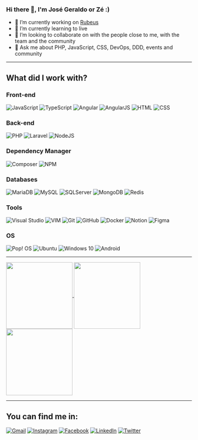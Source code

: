 ### Hi there 👋, I'm José Geraldo or Zé :)

- 🔭 I’m currently working on [Rubeus](https://rubeus.com.br/)
- 🌱 I’m currently learning to live
- 👯 I’m looking to collaborate on with the people close to me, with the team and the community
- 💬 Ask me about PHP, JavaScript, CSS, DevOps, DDD, events and community 

---

## What did I work with?


### Front-end 

![JavaScript](https://img.shields.io/badge/JavaScript-F7DF1E?style=for-the-badge&logo=javascript&logoColor=black)
![TypeScript](https://img.shields.io/badge/TypeScript-007ACC?style=for-the-badge&logo=typescript&logoColor=white)
![Angular](https://img.shields.io/badge/Angular-DD0031?style=for-the-badge&logo=angular&logoColor=white)
![AngularJS](https://img.shields.io/badge/AngularJS-E23237?style=for-the-badge&logo=angularjs&logoColor=white)
![HTML](https://img.shields.io/badge/HTML-239120?style=for-the-badge&logo=html5&logoColor=white)
![CSS](https://img.shields.io/badge/CSS-239120?&style=for-the-badge&logo=css3&logoColor=white)


### Back-end 

![PHP](https://img.shields.io/badge/php-%23777BB4.svg?style=for-the-badge&logo=php&logoColor=white)
![Laravel](https://img.shields.io/badge/laravel-%23FF2D20.svg?style=for-the-badge&logo=laravel&logoColor=white)
![NodeJS](https://img.shields.io/badge/Node.js-43853D?style=for-the-badge&logo=node.js&logoColor=white)


### Dependency Manager

![Composer](https://img.shields.io/badge/Composer-9d7d54.svg?style=for-the-badge&logo=composer&logoColor=white)
![NPM](https://img.shields.io/badge/NPM-%23000000.svg?style=for-the-badge&logo=npm&logoColor=white)


### Databases

![MariaDB](https://img.shields.io/badge/MariaDB-003545?style=for-the-badge&logo=mariadb&logoColor=white)
![MySQL](https://img.shields.io/badge/mysql-%2300f.svg?style=for-the-badge&logo=mysql&logoColor=white)
![SQLServer](https://img.shields.io/badge/Microsoft_SQL_Server-CC2927?style=for-the-badge&logo=microsoft-sql-server&logoColor=white)
![MongoDB](https://img.shields.io/badge/MongoDB-%234ea94b.svg?style=for-the-badge&logo=mongodb&logoColor=white)
![Redis](https://img.shields.io/badge/redis-%23DD0031.svg?&style=for-the-badge&logo=redis&logoColor=white)


### Tools

![Visual Studio](https://img.shields.io/badge/Visual_Studio-5C2D91?style=for-the-badge&logo=visual%20studio&logoColor=white)
![VIM](https://img.shields.io/badge/VIM-%2311AB00.svg?&style=for-the-badge&logo=vim&logoColor=white)
![Git](https://img.shields.io/badge/GIT-E44C30?style=for-the-badge&logo=git&logoColor=white)
![GitHub](https://img.shields.io/badge/github-%23121011.svg?style=for-the-badge&logo=github&logoColor=white)
![Docker](https://img.shields.io/badge/docker-%230db7ed.svg?style=for-the-badge&logo=docker&logoColor=white)
![Notion](https://img.shields.io/badge/Notion-%23000000.svg?style=for-the-badge&logo=notion&logoColor=white)
![Figma](https://img.shields.io/badge/figma-%23F24E1E.svg?style=for-the-badge&logo=figma&logoColor=white)


### OS

![Pop! OS](https://img.shields.io/badge/Pop!_OS-48B9C7?style=for-the-badge&logo=Pop!_OS&logoColor=white)
![Ubuntu](https://img.shields.io/badge/Ubuntu-E95420?style=for-the-badge&logo=ubuntu&logoColor=white)
![Windows 10](https://img.shields.io/badge/Windows-0078D6?style=for-the-badge&logo=windows&logoColor=white)
![Android](https://img.shields.io/badge/Android-3DDC84?style=for-the-badge&logo=android&logoColor=white)

---

<a href="https://github.com/jgt-josegeraldo">
  <img align="center" height="180rem" src="https://github-readme-stats.vercel.app/api?username=jgt-josegeraldo&show_icons=true">
</a>
<a href="https://github.com/jgt-josegeraldo">
  <img align="center" height="180rem" src="https://github-readme-stats.vercel.app/api/top-langs/?username=jgt-josegeraldo&layout=compact&langs_count=6">
</a>
<a href="https://github.com/jgt-josegeraldo">
  <img align="center" height="180rem" src="https://github-readme-streak-stats.herokuapp.com?user=jgt-josegeraldo&theme=omn">
</a>

---

## You can find me in:

[![Gmail](https://img.shields.io/badge/jgt.josegeraldo@gmail.com-D14836?style=for-the-badge&logo=gmail&logoColor=white)](mailto:jgt.josegeraldo@gmail.com)
[![Instagram](https://img.shields.io/badge/jgt.josegeraldo-E4405F?style=for-the-badge&logo=instagram&logoColor=white)](https://www.instagram.com/jgt.josegeraldo/)
[![Facebook](https://img.shields.io/badge/josegeraldo.costa.129-1877F2?style=for-the-badge&logo=facebook&logoColor=white)](https://www.facebook.com/josegeraldo.costa.129)
[![LinkedIn](https://img.shields.io/badge/josegeraldocosta-0077B5?style=for-the-badge&logo=linkedin&logoColor=white)](https://www.linkedin.com/in/josegeraldocosta/)
[![Twitter](https://img.shields.io/badge/JgtJoseGeraldo-1DA1F2?style=for-the-badge&logo=twitter&logoColor=white)](https://twitter.com/JgtJoseGeraldo)
<!--
[![GitHub](https://img.shields.io/badge/jgt_josegeraldo-100000?style=for-the-badge&logo=github&logoColor=white)](https://github.com/jgt-josegeraldo)
[![TikTok](https://img.shields.io/badge/jgt.josegeraldo-000000?style=for-the-badge&logo=tiktok&logoColor=white)](https://www.tiktok.com/@jgt.josegeraldo)
-->

<!--
colocar mais coisas
versão em português e não apenas inglês
escrever e públicar ligado sobre essa questão de perfil - linkedin e medium em dois idiomas
----

**jgt-josegeraldo/jgt-josegeraldo** is a ✨ _special_ ✨ repository because its `README.md` (this file) appears on your GitHub profile.

Here are some ideas to get you started:

- 🔭 I’m currently working on [Rubeus](https://rubeus.com.br/)
- 🌱 I’m currently learning to live
- 👯 I’m looking to collaborate on ...
- 🤔 I’m looking for help with ...
- 💬 Ask me about ...
- 📫 How to reach me: ...
- 😄 Pronouns: ...
- ⚡ Fun fact: ...

https://shields.io/endpoint

-->